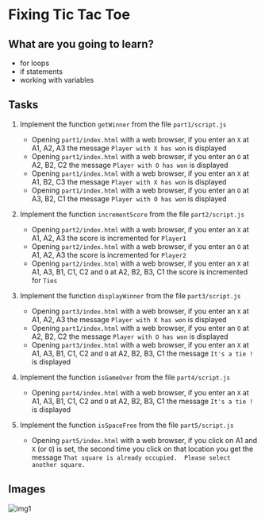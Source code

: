 # Fixing Tic Tac Toe



## What are you going to learn?

- for loops
- if statements
- working with variables

## Tasks

1. Implement the function `getWinner` from the file `part1/script.js`
    - Opening `part1/index.html` with a web browser, if you enter an `X` at A1, A2, A3  the message `Player with X has won` is displayed
    - Opening `part1/index.html` with a web browser, if you enter an `O` at A2, B2, C2  the message `Player with O has won` is displayed
    - Opening `part1/index.html` with a web browser, if you enter an `X` at A1, B2, C3  the message `Player with X has won` is displayed
    - Opening `part1/index.html` with a web browser, if you enter an `O` at A3, B2, C1  the message `Player with O has won` is displayed

2. Implement the function `incrementScore` from the file `part2/script.js`
    - Opening `part2/index.html` with a web browser, if you enter an `X` at A1, A2, A3  the score is incremented for `Player1`
    - Opening `part2/index.html` with a web browser, if you enter an `O` at A1, A2, A3  the score is incremented for `Player2`
    - Opening `part2/index.html` with a web browser, if you enter an `X` at A1, A3, B1, C1, C2  and `O` at A2, B2, B3, C1 the score is incremented for `Ties`

3. Implement the function `displayWinner` from the file `part3/script.js`
    - Opening `part3/index.html` with a web browser, if you enter an `X` at A1, A2, A3  the message `Player with X has won` is displayed
    - Opening `part1/index.html` with a web browser, if you enter an `O` at A2, B2, C2  the message `Player with O has won` is displayed
    - Opening `part3/index.html` with a web browser, if you enter an `X` at A1, A3, B1, C1, C2  and `O` at A2, B2, B3, C1 the message `It's a tie !` is displayed

4. Implement the function `isGameOver` from the file `part4/script.js`
    - Opening `part4/index.html` with a web browser, if you enter an `X` at A1, A3, B1, C1, C2  and `O` at A2, B2, B3, C1 the message `It's a tie !` is displayed

5. Implement the function `isSpaceFree` from the file `part5/script.js`
    - Opening `part5/index.html` with a web browser, if you click on A1 and `X` (or `O`) is set, the second time you click on that location you get the message  `That square is already occupied.  Please select another square.`

## Images

![img1](https://user-images.githubusercontent.com/70704394/132097518-42ed990a-12bc-4023-ade1-0017c971b0a7.png)

